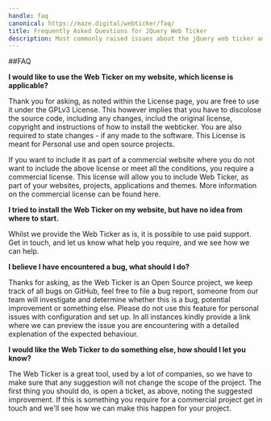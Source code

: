 ```yaml
---
handle: faq
canonical: https://maze.digital/webticker/faq/
title: Frequently Asked Questions for JQuery Web Ticker
description: Most commonly raised issues about the jQuery web ticker answered. Having issues, read this first.
---
```


##FAQ

**I would like to use the Web Ticker on my website, which license is applicable?**

Thank you for asking, as noted within the License page, you are free to use it under the GPLv3 License.
This however implies that you have to discolose the source code, including any changes, includ the original license, copyright and instructions of how to install the webticker. You are also required to state changes - if any made to the software. This License is meant for Personal use and open source projects.

If you want to include it as part of a commercial website where you do not want to include the above license or meet all the conditions, you require a commercial license. This license will allow you to include Web Ticker, as part of your websites, projects, applications and themes. More information on the commercial license can be found here.

**I tried to install the Web Ticker on my website, but have no idea from where to start.**

Whilst we provide the Web Ticker as is, it is possible to use paid support. Get in touch, and let us know what help you require, and we see how we can help.

**I believe I have encountered a bug, what should I do?**

Thanks for asking, as the Web Ticker is an Open Source project, we keep track of all bugs on GitHub, feel free to file a bug report, someone from our team will investigate and determine whether this is a bug, potential improvement or something else. Please do not use this feature for personal issues with configuration and set up. In all instances kindly provide a link where we can preview the issue you are encountering with a detailed explenation of the expected behaviour.

**I would like the Web Ticker to do something else, how should I let you know?**

The Web Ticker is a great tool, used by a lot of companies, so we have to make sure that any suggestion will not change the scope of the project. The first thing you should do, is open a ticket, as above, noting the suggested improvement. If this is something you require for a commercial project get in touch and we'll see how we can make this happen for your project.
